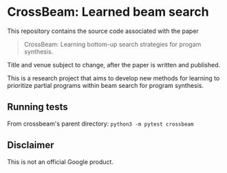 # CrossBeam: Learned beam search

This repository contains the source code associated with the paper

> CrossBeam: Learning bottom-up search strategies for progam synthesis.

Title and venue subject to change, after the paper is written and published.

This is a research project that aims to develop new methods for learning to
prioritize partial programs within beam search for program synthesis.

## Running tests

From crossbeam's parent directory: `python3 -m pytest crossbeam`

## Disclaimer

This is not an official Google product.
